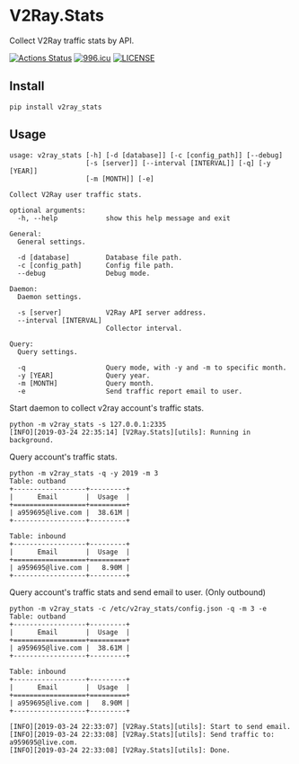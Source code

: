 # V2Ray.Stats
Collect V2Ray traffic stats by API.

[![Actions Status](https://github.com/Ricky-Hao/V2Ray.Stats/workflows/Build/badge.svg)](https://github.com/Ricky-Hao/V2Ray.Stats/actions)
[![996.icu](https://img.shields.io/badge/link-996.icu-red.svg)](https://996.icu)
[![LICENSE](https://img.shields.io/badge/license-Anti%20996-blue.svg)](https://github.com/996icu/996.ICU/blob/master/LICENSE)

## Install
`pip install v2ray_stats`

## Usage
```
usage: v2ray_stats [-h] [-d [database]] [-c [config_path]] [--debug]
                   [-s [server]] [--interval [INTERVAL]] [-q] [-y [YEAR]]
                   [-m [MONTH]] [-e]

Collect V2Ray user traffic stats.

optional arguments:
  -h, --help            show this help message and exit

General:
  General settings.

  -d [database]         Database file path.
  -c [config_path]      Config file path.
  --debug               Debug mode.

Daemon:
  Daemon settings.

  -s [server]           V2Ray API server address.
  --interval [INTERVAL]
                        Collector interval.

Query:
  Query settings.

  -q                    Query mode, with -y and -m to specific month.
  -y [YEAR]             Query year.
  -m [MONTH]            Query month.
  -e                    Send traffic report email to user.
```

Start daemon to collect v2ray account's traffic stats.  
```
python -m v2ray_stats -s 127.0.0.1:2335
[INFO][2019-03-24 22:35:14] [V2Ray.Stats][utils]: Running in background.
```

Query account's traffic stats.  
```
python -m v2ray_stats -q -y 2019 -m 3
Table: outband
+------------------+---------+
|      Email       |  Usage  |
+==================+=========+
| a959695@live.com |  38.61M |
+------------------+---------+

Table: inbound
+------------------+---------+
|      Email       |  Usage  |
+==================+=========+
| a959695@live.com |   8.90M |
+------------------+---------+
```

Query account's traffic stats and send email to user. (Only outbound)
```
python -m v2ray_stats -c /etc/v2ray_stats/config.json -q -m 3 -e
Table: outband
+------------------+---------+
|      Email       |  Usage  |
+==================+=========+
| a959695@live.com |  38.61M |
+------------------+---------+

Table: inbound
+------------------+---------+
|      Email       |  Usage  |
+==================+=========+
| a959695@live.com |   8.90M |
+------------------+---------+

[INFO][2019-03-24 22:33:07] [V2Ray.Stats][utils]: Start to send email.
[INFO][2019-03-24 22:33:08] [V2Ray.Stats][utils]: Send traffic to: a959695@live.com.
[INFO][2019-03-24 22:33:08] [V2Ray.Stats][utils]: Done.
```
